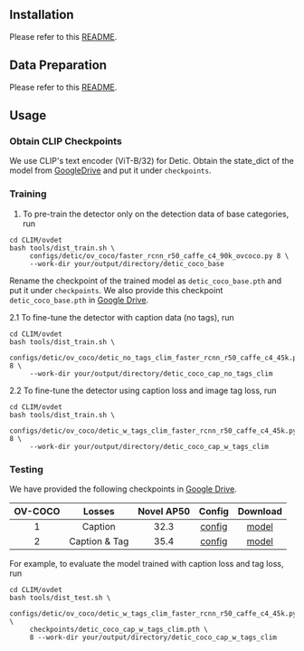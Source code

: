 ## Installation
Please refer to this [README](ovdet/INSTALLATION.md).
## Data Preparation
Please refer to this [README](ovdet/DATA.md).

## Usage
### Obtain CLIP Checkpoints
We use CLIP's text encoder (ViT-B/32) for Detic. Obtain the state_dict 
of the model from [GoogleDrive](https://drive.google.com/file/d/1ilxBhjb3JXNDar8lKRQ9GA4hTmjxADfu/view?usp=sharing) and put it under `checkpoints`.

### Training
1. To pre-train the detector only on the detection data of base categories, run

```
cd CLIM/ovdet
bash tools/dist_train.sh \
     configs/detic/ov_coco/faster_rcnn_r50_caffe_c4_90k_ovcoco.py 8 \
     --work-dir your/output/directory/detic_coco_base
```
Rename the checkpoint of the trained model as `detic_coco_base.pth` and put it under `checkpoints`.
We also provide this checkpoint `detic_coco_base.pth` in [Google Drive]().

2.1 To fine-tune the detector with caption data (no tags), run 

```
cd CLIM/ovdet
bash tools/dist_train.sh \
     configs/detic/ov_coco/detic_no_tags_clim_faster_rcnn_r50_caffe_c4_45k.py 8 \
     --work-dir your/output/directory/detic_coco_cap_no_tags_clim
```
2.2 To fine-tune  the detector using caption loss and image tag loss, run

```
cd CLIM/ovdet
bash tools/dist_train.sh \
     configs/detic/ov_coco/detic_w_tags_clim_faster_rcnn_r50_caffe_c4_45k.py 8 \
     --work-dir your/output/directory/detic_coco_cap_w_tags_clim
```


### Testing
We have provided the following checkpoints in [Google Drive]().




| OV-COCO |    Losses     | Novel AP50 |                                Config                                | Download  |
|:-------:|:-------------:|:----------:|:--------------------------------------------------------------------:|:---------:|
|    1    |    Caption    |    32.3    | [config](ov_coco/detic_no_tags_clim_faster_rcnn_r50_caffe_c4_45k.py) | [model]()   |
|    2    | Caption & Tag |    35.4    | [config](ov_coco/detic_w_tags_clim_faster_rcnn_r50_caffe_c4_45k.py)  | [model]() |



For example, to evaluate the model trained with caption loss and tag loss, run

```
cd CLIM/ovdet
bash tools/dist_test.sh \
     configs/detic/ov_coco/detic_w_tags_clim_faster_rcnn_r50_caffe_c4_45k.py \
     checkpoints/detic_coco_cap_w_tags_clim.pth \
     8 --work-dir your/output/directory/detic_coco_cap_w_tags_clim
```
